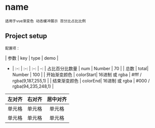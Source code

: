 # name
```
适用于vue渐变色 动态缓冲展示 百分比占比比例
```

## Project setup
```
配置项：
```

| 参数 | key | type | demo |
- | :-: | :-: | :-: | -:
| 占比百分比数量 | num | Number | 70 | 
| 总数 | total| Number | 100 | 
| 开始渐变颜色 | colorStart| 16进制 或 rgba | #fff / rgba(9,187,255,1) | 
| 结束渐变颜色 | colorEnd| 16进制 或 rgba | #000 / rgba(94,235,248,1) | 

| 左对齐 | 右对齐 | 居中对齐 |
| :-----| ----: | :----: |
| 单元格 | 单元格 | 单元格 |
| 单元格 | 单元格 | 单元格 |